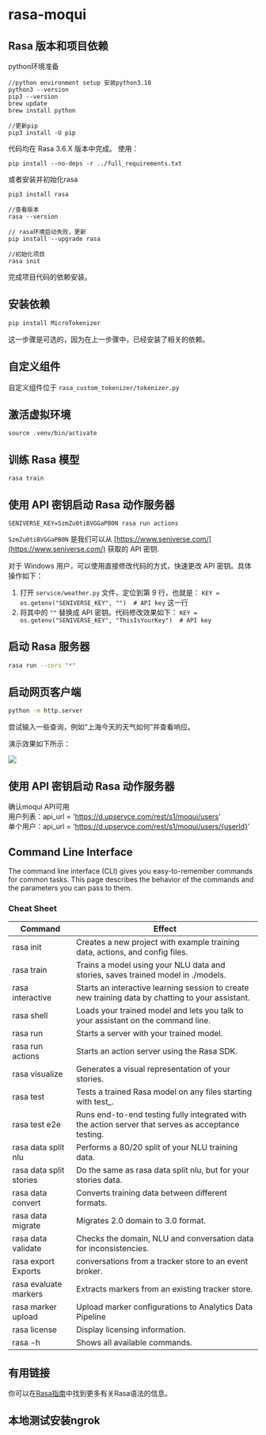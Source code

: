 # rasa-moqui

## Rasa 版本和项目依赖
python环境准备  
```
//python environment setup 安装python3.10 
python3 --version
pip3 --version
brew update
brew install python

//更新pip   
pip3 install -U pip

```
代码均在 Rasa 3.6.X 版本中完成。
使用：

```shell
pip install --no-deps -r ../full_requirements.txt
```
或者安装并初始化rasa
``` 
pip3 install rasa

//查看版本
rasa --version

// rasa环境启动失败，更新  
pip install --upgrade rasa

//初始化项目
rasa init
```

完成项目代码的依赖安装。

## 安装依赖

```bash
pip install MicroTokenizer
```

这一步骤是可选的，因为在上一步骤中，已经安装了相关的依赖。

## 自定义组件

自定义组件位于 `rasa_custom_tokenizer/tokenizer.py`

## 激活虚拟环境
```shell
source .venv/bin/activate
```
## 训练 Rasa 模型

```shell
rasa train
```

## 使用 API 密钥启动 Rasa 动作服务器

```shell
SENIVERSE_KEY=SzmZu0tiBVGGaPB0N rasa run actions
```

`SzmZu0tiBVGGaPB0N` 是我们可以从 [https://www.seniverse.com/](https://www.seniverse.com/) 获取的 API 密钥.

对于 Windows 用户，可以使用直接修改代码的方式，快速更改 API
密钥。具体操作如下：

1. 打开 `service/weather.py` 文件，定位到第 9 行，也就是：
   `KEY = os.getenv("SENIVERSE_KEY", "")  # API key` 这一行
2. 将其中的 `""` 替换成 API 密钥。代码修改效果如下：
   `KEY = os.getenv("SENIVERSE_KEY", "ThisIsYourKey")  # API key`

## 启动 Rasa 服务器

```bash
rasa run --cors "*"
```

## 启动网页客户端

```bash
python -m http.server
```

尝试输入一些查询，例如“上海今天的天气如何”并查看响应。

演示效果如下所示：

![](media/demo.png)



  

## 使用 API 密钥启动 Rasa 动作服务器
确认moqui API可用  
用户列表：api_url = 'https://d.upservce.com/rest/s1/moqui/users'  
单个用户：api_url = 'https://d.upservce.com/rest/s1/moqui/users/{userId}'



## Command Line Interface
The command line interface (CLI) gives you easy-to-remember commands for common tasks. This page describes the behavior of the commands and the parameters you can pass to them.

### Cheat Sheet

| Command                |  Effect |
|------------------------|---|
| rasa init              |  Creates a new project with example training data, actions, and config files. |
| rasa train             |  Trains a model using your NLU data and stories, saves trained model in ./models. |
| rasa interactive       |  Starts an interactive learning session to create new training data by chatting to your assistant. |
| rasa shell             |  Loads your trained model and lets you talk to your assistant on the command line. |
| rasa run               | Starts a server with your trained model.  |
| rasa run actions       |  Starts an action server using the Rasa SDK. |
| rasa visualize         |  Generates a visual representation of your stories. |
| rasa test              |  Tests a trained Rasa model on any files starting with test_. |
| rasa test e2e          |  Runs end-to-end testing fully integrated with the action server that serves as acceptance testing. |
| rasa data split nlu    |Performs a 80/20 split of your NLU training data.|
| rasa data split stories | Do the same as rasa data split nlu, but for your stories data.  |
| rasa data convert      | Converts training data between different formats.  |
| rasa data migrate      | Migrates 2.0 domain to 3.0 format.  |
| rasa data validate     |  Checks the domain, NLU and conversation data for inconsistencies. |
| rasa export	Exports    |  conversations from a tracker store to an event broker. |
| rasa evaluate markers | Extracts markers from an existing tracker store.  |
|  rasa marker upload     | Upload marker configurations to Analytics Data Pipeline  |
|  rasa license    |  Display licensing information. |
|  rasa -h    | Shows all available commands.  |

## 有用链接

你可以在[Rasa指南](https://rasa.com/docs/rasa/command-line-interface)中找到更多有关Rasa语法的信息。

## 本地测试安装ngrok




 	
	
	
	
	
 
	
	
	
	
